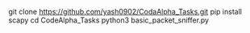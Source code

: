 git clone https://github.com/yash0902/CodaAlpha_Tasks.git
pip install scapy
cd CodeAlpha_Tasks
python3 basic_packet_sniffer.py <interface>
